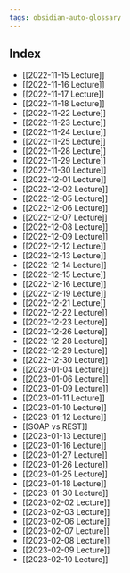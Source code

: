 ```yaml
---
tags: obsidian-auto-glossary
---
```

## Index
- [[2022-11-15 Lecture]]
- [[2022-11-16 Lecture]]
- [[2022-11-17 Lecture]]
- [[2022-11-18 Lecture]]
- [[2022-11-22 Lecture]]
- [[2022-11-23 Lecture]]
- [[2022-11-24 Lecture]]
- [[2022-11-25 Lecture]]
- [[2022-11-28 Lecture]]
- [[2022-11-29 Lecture]]
- [[2022-11-30 Lecture]]
- [[2022-12-01 Lecture]]
- [[2022-12-02 Lecture]]
- [[2022-12-05 Lecture]]
- [[2022-12-06 Lecture]]
- [[2022-12-07 Lecture]]
- [[2022-12-08 Lecture]]
- [[2022-12-09 Lecture]]
- [[2022-12-12 Lecture]]
- [[2022-12-13 Lecture]]
- [[2022-12-14 Lecture]]
- [[2022-12-15 Lecture]]
- [[2022-12-16 Lecture]]
- [[2022-12-19 Lecture]]
- [[2022-12-21 Lecture]]
- [[2022-12-22 Lecture]]
- [[2022-12-23 Lecture]]
- [[2022-12-26 Lecture]]
- [[2022-12-28 Lecture]]
- [[2022-12-29 Lecture]]
- [[2022-12-30 Lecture]]
- [[2023-01-04 Lecture]]
- [[2023-01-06 Lecture]]
- [[2023-01-09 Lecture]]
- [[2023-01-11 Lecture]]
- [[2023-01-10 Lecture]]
- [[2023-01-12 Lecture]]
- [[SOAP vs REST]]
- [[2023-01-13 Lecture]]
- [[2023-01-16 Lecture]]
- [[2023-01-27 Lecture]]
- [[2023-01-26 Lecture]]
- [[2023-01-25 Lecture]]
- [[2023-01-18 Lecture]]
- [[2023-01-30 Lecture]]
- [[2023-02-02 Lecture]]
- [[2023-02-03 Lecture]]
- [[2023-02-06 Lecture]]
- [[2023-02-07 Lecture]]
- [[2023-02-08 Lecture]]
- [[2023-02-09 Lecture]]
- [[2023-02-10 Lecture]]